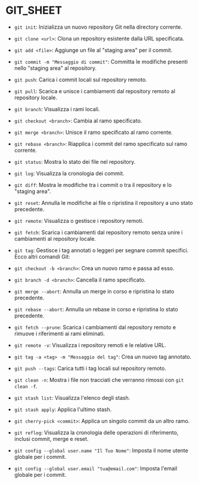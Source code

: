 # GIT_SHEET

- `git init`: Inizializza un nuovo repository Git nella directory corrente.
- `git clone <url>`: Clona un repository esistente dalla URL specificata.
- `git add <file>`: Aggiunge un file al "staging area" per il commit.
- `git commit -m "Messaggio di commit"`: Committa le modifiche presenti nello "staging area" al repository.
- `git push`: Carica i commit locali sul repository remoto.
- `git pull`: Scarica e unisce i cambiamenti dal repository remoto al repository locale.
- `git branch`: Visualizza i rami locali.
- `git checkout <branch>`: Cambia al ramo specificato.
- `git merge <branch>`: Unisce il ramo specificato al ramo corrente.
- `git rebase <branch>`: Riapplica i commit del ramo specificato sul ramo corrente.
- `git status`: Mostra lo stato dei file nel repository.
- `git log`: Visualizza la cronologia dei commit.
- `git diff`: Mostra le modifiche tra i commit o tra il repository e lo "staging area".
- `git reset`: Annulla le modifiche ai file o ripristina il repository a uno stato precedente.
- `git remote`: Visualizza o gestisce i repository remoti.
- `git fetch`: Scarica i cambiamenti dal repository remoto senza unire i cambiamenti al repository locale.
- `git tag`: Gestisce i tag annotati o leggeri per segnare commit specifici.
Ecco altri comandi Git:

- `git checkout -b <branch>`: Crea un nuovo ramo e passa ad esso.
- `git branch -d <branch>`: Cancella il ramo specificato.
- `git merge --abort`: Annulla un merge in corso e ripristina lo stato precedente.
- `git rebase --abort`: Annulla un rebase in corso e ripristina lo stato precedente.
- `git fetch --prune`: Scarica i cambiamenti dal repository remoto e rimuove i riferimenti ai rami eliminati.
- `git remote -v`: Visualizza i repository remoti e le relative URL.
- `git tag -a <tag> -m "Messaggio del tag"`: Crea un nuovo tag annotato.
- `git push --tags`: Carica tutti i tag locali sul repository remoto.
- `git clean -n`: Mostra i file non tracciati che verranno rimossi con `git clean -f`.
- `git stash list`: Visualizza l'elenco degli stash.
- `git stash apply`: Applica l'ultimo stash.
- `git cherry-pick <commit>`: Applica un singolo commit da un altro ramo.
- `git reflog`: Visualizza la cronologia delle operazioni di riferimento, inclusi commit, merge e reset.
- `git config --global user.name "Il Tuo Nome"`: Imposta il nome utente globale per i commit.
- `git config --global user.email "tua@email.com"`: Imposta l'email globale per i commit.